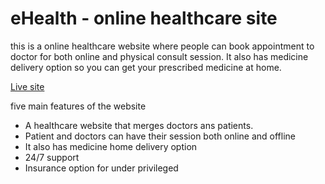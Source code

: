 # eHealth - online healthcare site

this is a online healthcare website where people can book appointment to doctor for both online and physical consult session. It also has medicine delivery option so you can get your prescribed medicine at home.

[Live site](https://ehealth-online-healthcare.netlify.app/insurance-details)

five main features of the website

* A healthcare website that merges doctors ans patients.
* Patient and doctors can have their session both online and offline
* It also has medicine home delivery option
* 24/7 support
* Insurance option for under privileged